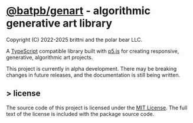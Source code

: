 # [@batpb/genart](https://www.npmjs.com/package/@batpb/genart) - algorithmic generative art library

Copyright (C) 2022-2025 brittni and the polar bear LLC.

A
[TypeScript](https://www.typescriptlang.org/)
compatible library built with
[p5.js](https://p5js.org/)
for creating responsive, generative, algorithmic art projects.

This project is currently in alpha development.
There may be breaking changes in future releases, and the documentation is still being written.

## > license

The source code of this project is licensed under the
[MIT License](https://opensource.org/license/mit).
The full text of the license is included with the package source code.
